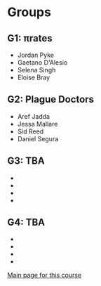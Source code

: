 # Groups

## G1: πrates

- Jordan Pyke
- Gaetano D'Alesio
- Selena Singh
- Eloise Bray

## G2: Plague Doctors

- Aref Jadda
- Jessa Mallare
- Sid Reed
- Daniel Segura

## G3: TBA

- 
- 
- 
- 

## G4: TBA

- 
- 
- 
- 

[Main page for this course](.)
